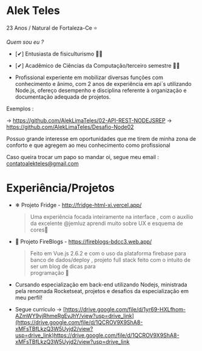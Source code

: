 # Alek Teles
   23 Anos / Natural de Fortaleza-Ce ⭐
  

*Quem sou eu ?*
 
- [✔] Entusiasta de fisiculturismo 🏋️‍♀️
- [✔] Acadêmico de Ciências da Computação/terceiro semestre 👨‍💻

- Profissional experiente em mobilizar diversas funções com conhecimento e ânimo, com 2 anos de experiência em api´s utilizando Node.js, ofereço desempenho e disciplina referente à organização e documentação adequada de projetos.

Exemplos : 

-> https://github.com/AlekLimaTeles/02-API-REST-NODEJSREP
-> https://github.com/AlekLimaTeles/Desafio-Node02

Possuo grande interesse em oportunidades que me tirem de minha zona de conforto e que agregem ao meu conhecimento como profissional

Caso queira trocar um papo so mandar oi, segue meu email : contatoalekteles@gmail.com


# Experiência/Projetos
- ❄  Projeto Fridge  - http://fridge-html-xi.vercel.app/
  > Uma experiência focada inteiramente na interface , com o auxílio da excelente  @jemluz aprendi muito sobre UX e esquema de cores🌈


-  📘 Projeto FireBlogs -  https://fireblogs-bdcc3.web.app/
   > Feito em Vue.js 2.6.2 e com o uso da plataforma firebase para banco de dados/deploy , projeto full stack feito com o intuito de ser um blog de dicas para   
   > programação  💬

- Cursando especialização em back-end utilizando Nodejs, ministrada pela renomada Rocketseat, projetos e desafios da especialização em meu perfil!

- Segue currículo -> [https://drive.google.com/file/d/1yr69-HXLfhom-AZmWY9vjRhmeRgEvJhY/view?usp=drive_link](https://drive.google.com/file/d/1QCROV9X9ShA8-xMFsTBfLkzQ3W5Uyjd2/view?usp=drive_link)https://drive.google.com/file/d/1QCROV9X9ShA8-xMFsTBfLkzQ3W5Uyjd2/view?usp=drive_link
